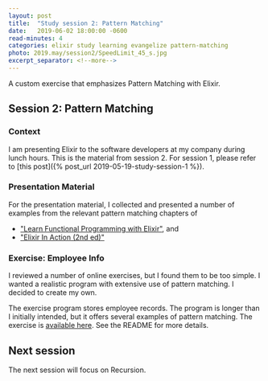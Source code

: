 ```yaml
---
layout: post
title:  "Study session 2: Pattern Matching"
date:   2019-06-02 18:00:00 -0600
read-minutes: 4
categories: elixir study learning evangelize pattern-matching
photo: 2019.may/session2/SpeedLimit_45_s.jpg
excerpt_separator: <!--more-->
---
```


<div class="paragraph"><p> </p></div>
A custom exercise that emphasizes Pattern Matching with Elixir.
<!--more-->

## Session 2: Pattern Matching

### Context

I am presenting Elixir to the software developers at my company during lunch hours.
This is the material from session 2.  For session 1, please refer to [this post]({% post_url 2019-05-19-study-session-1 %}).

### Presentation Material

For the presentation material, I collected and presented a number of examples from the
relevant pattern matching chapters of
* ["Learn Functional Programming with Elixir"](https://www.amazon.ca/Learn-Functional-Programming-Elixir-Foundations/dp/168050245X/ref=sr_1_fkmrnull_1?keywords=learn+functional+programming+with+elixir&qid=1558307840&s=gateway&sr=8-1-fkmrnull), and
* ["Elixir In Action (2nd ed)"](https://www.amazon.ca/Elixir-Action-Sa%C5%A1a-Juri-cacute/dp/1617295027/ref=sr_1_1?keywords=elixir+in+action&qid=1558322196&s=gateway&sr=8-1)

### Exercise: Employee Info

I reviewed a number of online exercises, but I found them to be too simple.  I wanted a realistic program with extensive use of pattern matching.  I decided to create my own.

The exercise program stores employee records.  The program is longer than I initially
intended, but it offers several examples of pattern matching.  The exercise is [available here](https://bitbucket.org/siberianTiger/elixir-sessions/src/master/exercises/employee-info/).  See the README for more details.

## Next session

The next session will focus on Recursion.
